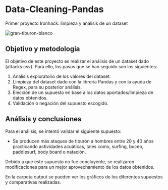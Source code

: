 # Data-Cleaning-Pandas
Primer proyecto Ironhack: limpieza y análisis de un dataset

![gran-tiburon-blanco](https://user-images.githubusercontent.com/61025562/92304707-3014b980-ef78-11ea-8d8a-c286baf4ff3c.jpg)

## Objetivo y metodología

El objetivo de este proyecto es realizar el análisis de un dataset dado (attacks.csv). Para ello, los pasos que se han seguido son los siguientes:

 1. Análisis exploratorio de los valores del dataset.
 2. Limpieza del dataset dado con la libreria Pandas y con la ayuda de Regex, para su posterior análisis.
 3. Elección de un supuesto en base a los datos aportados/limpieza de datos obtenidos.
 4. Validación o negación del supuesto escogido.

## Análisis y conclusiones

Para el análisis, se intentó validar el siguiente supuesto:

  - Se producen más ataques de tiburón a hombres entre 20 y 40 años practicando actividades acuáticas, tales como, surfing, buceo, paddlesurf, body board o natación.

Debido a que este supuesto no fue concluyente, se realizaron modificaciones para un mejor aprovechamiento de los datos obtenidos.

En la carpeta output se pueden ver los gráficos de los diferentes supuestos y comparativas realizadas.
